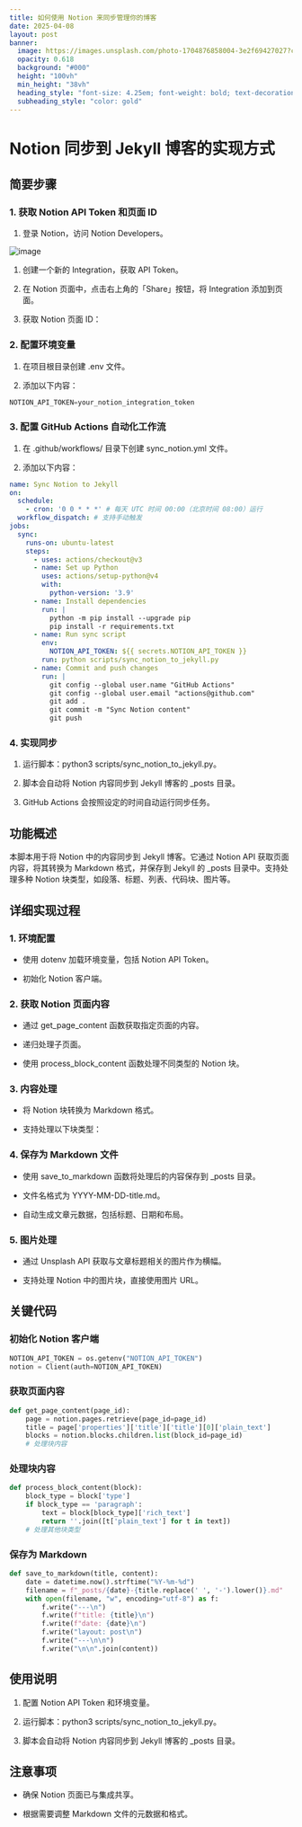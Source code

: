 ```yaml
---
title: 如何使用 Notion 来同步管理你的博客
date: 2025-04-08
layout: post
banner:
  image: https://images.unsplash.com/photo-1704876858004-3e2f69427027?crop=entropy&cs=tinysrgb&fit=max&fm=jpg&ixid=M3w2OTIwMzJ8MHwxfHJhbmRvbXx8fHx8fHx8fDE3NDQxMTYwOTZ8&ixlib=rb-4.0.3&q=80&w=1080
  opacity: 0.618
  background: "#000"
  height: "100vh"
  min_height: "38vh"
  heading_style: "font-size: 4.25em; font-weight: bold; text-decoration: underline"
  subheading_style: "color: gold"
---
```


# Notion 同步到 Jekyll 博客的实现方式

## 简要步骤

### 1. 获取 Notion API Token 和页面 ID

1. 登录 Notion，访问 Notion Developers。

![image](https://prod-files-secure.s3.us-west-2.amazonaws.com/a7a0cc5a-89b9-4cda-8686-1fba0ca52f40/d19c1afe-dea5-4312-9333-786b0ba83054/image.png?X-Amz-Algorithm=AWS4-HMAC-SHA256&X-Amz-Content-Sha256=UNSIGNED-PAYLOAD&X-Amz-Credential=ASIAZI2LB4666YIPJ2HK%2F20250408%2Fus-west-2%2Fs3%2Faws4_request&X-Amz-Date=20250408T124136Z&X-Amz-Expires=3600&X-Amz-Security-Token=IQoJb3JpZ2luX2VjEPz%2F%2F%2F%2F%2F%2F%2F%2F%2F%2FwEaCXVzLXdlc3QtMiJHMEUCIQCpCiqMIHxMBh6Tweec9ZOBUvk%2BKAMCc4afQ6o3DYwIRQIgXlfkXW%2FxcvO2yqEH4Y5NWEoZofMSlzBT1M9yxO8R9SMq%2FwMIdRAAGgw2Mzc0MjMxODM4MDUiDErg5PwB2WUMY7T0AircA6bm%2FcPJm%2BO28fKUjMt1aabl8FRTPSE6jCPRXDM%2FfLTC9a2Wn2Aflwaq9FW%2FvS6vX72Sd%2B4BuZ3TXy5zlqXuhOO0jMzg0htAFaQgWqZx%2BlpddjOQgGtdPH79DyZmfG4dSfuLkX4UUeOR%2Br8yyZgHW9vGFul96lzye%2FIe7zIxT%2BPjDPenibg3ISHKR5ZWy1OFy7sd44WgBmMJhj96%2Bm%2BvnWkrVOADa30tyib3MeY69FWxYKMdqw73qeg5UrW4mMPw%2BBOAvldtj5S4b%2B%2B%2FFTCBHYYIK4P1jTnipCCayu7dcYkVME7QSv7QyWsWGo0Pw04z6aFwSTCIFJ%2FXzk9b9V5tMO3%2BezlQf08DYzh7oAUWpntHjmWm0jW%2B4SgddcZJAQmWwKNnb0wrVjNZHy1cxD0NqFJOaO6x6r2Sp%2FMSswObIAMqhOysmrXxrIDOOcKuKZov1Inj6CFRLC3L0bVokbtv5nvNWid5C24yZKHAt%2BCLCcDyXsNelHMzcKCBV%2Fh3BFxZ8OpJt1ckTzixbgojEZq5jwLTpVw%2BaaTem6HCNqBrxerF2M4gaxm1dnmMX29POtz%2Ff9NMI3rJH3XHd1nj4s07rbOG7IG4jkaBD6%2FQcRiImhTcTsXyBTZNzMXhQ6qDMPql1L8GOqUBvqF3cGmGfkmBI1rUd%2BWMpoUfmf4%2FoIB3ODjBFKqglGbisw0JMEOTGuCn75gsV6VFGyPZ3iNvrSaijj4Tu9b51ZCFwXve9wnDJjOp8Bh%2BcRCws%2FLHSgGu5PcER7LqvsUMv4%2F59jDJgY8CmBQpIvgwiVpKNi6UhIlP9lCq6sL2fW1PQISKAlpZEJfdbS5nwPzzgKI6vRg8tJqG2Ch0Rh2urJfYIafI&X-Amz-Signature=a2aa4133334fa6513f6cc8d76e63d16277af449e913aadee589cdecbc5b1d0fa&X-Amz-SignedHeaders=host&x-id=GetObject)

1. 创建一个新的 Integration，获取 API Token。

1. 在 Notion 页面中，点击右上角的「Share」按钮，将 Integration 添加到页面。

1. 获取 Notion 页面 ID：


### 2. 配置环境变量

1. 在项目根目录创建 .env 文件。

1. 添加以下内容：

```javascript
NOTION_API_TOKEN=your_notion_integration_token
```

### 3. 配置 GitHub Actions 自动化工作流

1. 在 .github/workflows/ 目录下创建 sync_notion.yml 文件。

1. 添加以下内容：

```yaml
name: Sync Notion to Jekyll
on:
  schedule:
    - cron: '0 0 * * *' # 每天 UTC 时间 00:00（北京时间 08:00）运行
  workflow_dispatch: # 支持手动触发
jobs:
  sync:
    runs-on: ubuntu-latest
    steps:
      - uses: actions/checkout@v3
      - name: Set up Python
        uses: actions/setup-python@v4
        with:
          python-version: '3.9'
      - name: Install dependencies
        run: |
          python -m pip install --upgrade pip
          pip install -r requirements.txt
      - name: Run sync script
        env:
          NOTION_API_TOKEN: ${{ secrets.NOTION_API_TOKEN }}
        run: python scripts/sync_notion_to_jekyll.py
      - name: Commit and push changes
        run: |
          git config --global user.name "GitHub Actions"
          git config --global user.email "actions@github.com"
          git add .
          git commit -m "Sync Notion content"
          git push
```

### 4. 实现同步

1. 运行脚本：python3 scripts/sync_notion_to_jekyll.py。

1. 脚本会自动将 Notion 内容同步到 Jekyll 博客的 _posts 目录。

1. GitHub Actions 会按照设定的时间自动运行同步任务。

## 功能概述

本脚本用于将 Notion 中的内容同步到 Jekyll 博客。它通过 Notion API 获取页面内容，将其转换为 Markdown 格式，并保存到 Jekyll 的 _posts 目录中。支持处理多种 Notion 块类型，如段落、标题、列表、代码块、图片等。

## 详细实现过程

### 1. 环境配置

- 使用 dotenv 加载环境变量，包括 Notion API Token。

- 初始化 Notion 客户端。

### 2. 获取 Notion 页面内容

- 通过 get_page_content 函数获取指定页面的内容。

- 递归处理子页面。

- 使用 process_block_content 函数处理不同类型的 Notion 块。

### 3. 内容处理

- 将 Notion 块转换为 Markdown 格式。

- 支持处理以下块类型：


### 4. 保存为 Markdown 文件

- 使用 save_to_markdown 函数将处理后的内容保存到 _posts 目录。

- 文件名格式为 YYYY-MM-DD-title.md。

- 自动生成文章元数据，包括标题、日期和布局。

### 5. 图片处理

- 通过 Unsplash API 获取与文章标题相关的图片作为横幅。

- 支持处理 Notion 中的图片块，直接使用图片 URL。

## 关键代码

### 初始化 Notion 客户端

```python
NOTION_API_TOKEN = os.getenv("NOTION_API_TOKEN")
notion = Client(auth=NOTION_API_TOKEN)
```

### 获取页面内容

```python
def get_page_content(page_id):
    page = notion.pages.retrieve(page_id=page_id)
    title = page['properties']['title']['title'][0]['plain_text']
    blocks = notion.blocks.children.list(block_id=page_id)
    # 处理块内容
```

### 处理块内容

```python
def process_block_content(block):
    block_type = block['type']
    if block_type == 'paragraph':
        text = block[block_type]['rich_text']
        return ''.join([t['plain_text'] for t in text])
    # 处理其他块类型
```

### 保存为 Markdown

```python
def save_to_markdown(title, content):
    date = datetime.now().strftime("%Y-%m-%d")
    filename = f"_posts/{date}-{title.replace(' ', '-').lower()}.md"
    with open(filename, "w", encoding="utf-8") as f:
        f.write("---\n")
        f.write(f"title: {title}\n")
        f.write(f"date: {date}\n")
        f.write("layout: post\n")
        f.write("---\n\n")
        f.write("\n\n".join(content))
```

## 使用说明

1. 配置 Notion API Token 和环境变量。

1. 运行脚本：python3 scripts/sync_notion_to_jekyll.py。

1. 脚本会自动将 Notion 内容同步到 Jekyll 博客的 _posts 目录。

## 注意事项

- 确保 Notion 页面已与集成共享。

- 根据需要调整 Markdown 文件的元数据和格式。